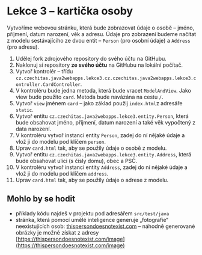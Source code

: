 # Lekce 3 – kartička osoby

Vytvoříme webovou stránku, která bude zobrazovat údaje o osobě – jméno, příjmení, datum narození, věk a adresu. Údaje pro zobrazení budeme načítat z modelu
sestávajícího ze dvou entit – `Person` (pro osobní údaje) a `Address` (pro adresu). 

1. Udělej fork zdrojového repository do svého účtu na GitHubu.
1. Naklonuj si repository **ze svého účtu** na GitHubu na lokální počítač.
1. Vytvoř kontrolér – třídu `cz.czechitas.java2webapps.lekce3.cz.czechitas.java2webapps.lekce3.controller.CardController`.
1. V kontroléru bude jedna metoda, která bude vracet `ModelAndView`. Jako view bude použito `card`. Metoda bude navázána na cestu `/`.
1. Vytvoř `view` jménem `card` – jako základ použij `index.html`z adresáře `static`.
1. Vytvoř entitu `cz.czechitas.java2webapps.lekce3.entity.Person`, která bude obsahovat jméno, příjmení, datum narození a také věk vypočtený z data narození.    
1. V kontroléru vytvoř instanci entity `Person`, zadej do ní nějaké údaje a vlož ji do modelu pod klíčem `person`.
1. Uprav `card.html` tak, aby se použily údaje o osobě z modelu.
1. Vytvoř entitu `cz.czechitas.java2webapps.lekce3.entity.Address`, která bude obsahovat ulici (s čísly domu), obec a PSČ.
1. V kontroléru vytvoř instanci entity `Address`, zadej do ní nějaké údaje a vlož ji do modelu pod klíčem `address`.
1. Uprav `card.html` tak, aby se použily údaje o adrese z modelu.

## Mohlo by se hodit
* příklady kódu najdeš v projektu pod adresářem `src/test/java`
* stránka, která pomocí umělé inteligence generuje „fotografie“ neexistujících osob: [thispersondoesnotexist.com](https://thispersondoesnotexist.com/) – 
  náhodně generované obrázky je možné získat z adresy [https://thispersondoesnotexist.com/image](https://thispersondoesnotexist.com/image)
